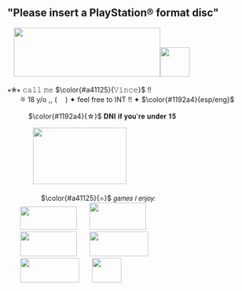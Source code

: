 ## "Please insert a PlayStation® format disc"

ㅤ<img src="https://www.anaitgames.com/wp-content/uploads/2024/02/ff7-monog-albg-port.png" width="298" height="100"/><img src="https://images-ext-1.discordapp.net/external/WAD5tqgO7-QH1JW2_fq-ZU1zoieS66lwPec1sbVSXW0/https/i.gifer.com/ZNea.gif" width="60" height="60"/>   
  
⭒✮⭒ 𝚌𝚊𝚕𝚕 𝚖𝚎
$\color{#a41125}{𝚅𝚒𝚗𝚌𝚎}$ !!   
ㅤㅤ⛧ 18 y/o ,, (<img src="https://tse4.mm.bing.net/th?id=OIP.Hupo_5BQugE89VTqT29_oQHaE7&pid=Api&P=0&h=180" width="17" height="10"/>) ✦ feel free to INT !!​ ✦ 
$\color{#1192a4}{esp/eng​}$ 

ㅤㅤㅤ
$\color{#1192a4}{☆​}$ 𝐃𝐍𝐈 𝐢𝐟 𝐲𝐨𝐮'𝐫𝐞 𝐮𝐧𝐝𝐞𝐫 𝟏𝟓  
    
ㅤㅤㅤㅤ<img src="https://external-media.spacehey.net/media/s4WE8FDX1TxvaJSKM-ns94CtsAM8SVX3JzqseCchbyJE=/https://pbs.twimg.com/media/DV-ue-5XcAEYki2?format=jpg&name=large" width="190" height="115"/>   

ㅤㅤㅤㅤㅤ
$\color{#a41125}{⟡}$ 𝘨𝘢𝘮𝘦𝘴 𝘐 𝘦𝘯𝘫𝘰𝘺:  
ㅤㅤ<img src="https://static.wikia.nocookie.net/esfinalfantasy/images/0/0a/Logo_Final_Fantasy_saga.png/revision/latest?cb=20180401043541" width="115" height="47"/>ㅤㅤ<img src="https://upload.wikimedia.org/wikipedia/fr/e/ed/Kingdom_Hearts_Logo.png" width="115" height="55"/>  
ㅤㅤ<img src="https://upload.wikimedia.org/wikipedia/commons/2/22/Red_Dead_Redemption_2_Logo.png" width="115" height="50"/>ㅤㅤ<img src="https://static.wikia.nocookie.net/mudae/images/8/82/DanganronpaTriggerHappyHavocLogo.png/revision/latest?cb=20190925022745" width="120" height="50"/>  
ㅤㅤ<img src="https://upload.wikimedia.org/wikipedia/commons/0/08/Devil-may-cry.png" width="120" height="50"/>ㅤㅤ<img src="https://i.gifer.com/origin/c5/c5c91105670760c914238f449e144122_w200.gif" width="60" height="50"/>









<!--
**SEPHlR0TH/SEPHlR0TH** is a ✨ _special_ ✨ repository because its `README.md` (this file) appears on your GitHub profile.


